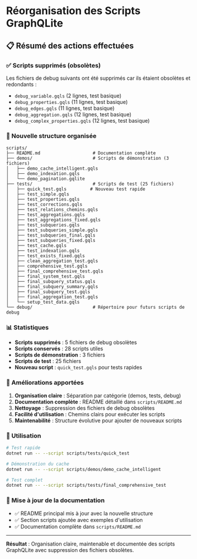 # Réorganisation des Scripts GraphQLite

## 📋 Résumé des actions effectuées

### ✅ Scripts supprimés (obsolètes)
Les fichiers de debug suivants ont été supprimés car ils étaient obsolètes et redondants :
- `debug_variable.gqls` (2 lignes, test basique)
- `debug_properties.gqls` (11 lignes, test basique)
- `debug_edges.gqls` (11 lignes, test basique)
- `debug_aggregation.gqls` (12 lignes, test basique)
- `debug_complex_properties.gqls` (12 lignes, test basique)

### 📁 Nouvelle structure organisée

```
scripts/
├── README.md                    # Documentation complète
├── demos/                       # Scripts de démonstration (3 fichiers)
│   ├── demo_cache_intelligent.gqls
│   ├── demo_indexation.gqls
│   └── demo_pagination.gqlite
├── tests/                       # Scripts de test (25 fichiers)
│   ├── quick_test.gqls         # Nouveau test rapide
│   ├── test_simple.gqls
│   ├── test_properties.gqls
│   ├── test_corrections.gqls
│   ├── test_relations_chemins.gqls
│   ├── test_aggregations.gqls
│   ├── test_aggregations_fixed.gqls
│   ├── test_subqueries.gqls
│   ├── test_subqueries_simple.gqls
│   ├── test_subqueries_final.gqls
│   ├── test_subqueries_fixed.gqls
│   ├── test_cache.gqls
│   ├── test_indexation.gqls
│   ├── test_exists_fixed.gqls
│   ├── clean_aggregation_test.gqls
│   ├── comprehensive_test.gqls
│   ├── final_comprehensive_test.gqls
│   ├── final_system_test.gqls
│   ├── final_subquery_status.gqls
│   ├── final_subquery_summary.gqls
│   ├── final_subquery_test.gqls
│   ├── final_aggregation_test.gqls
│   └── setup_test_data.gqls
└── debug/                       # Répertoire pour futurs scripts de debug
```

### 📊 Statistiques

- **Scripts supprimés** : 5 fichiers de debug obsolètes
- **Scripts conservés** : 28 scripts utiles
- **Scripts de démonstration** : 3 fichiers
- **Scripts de test** : 25 fichiers
- **Nouveau script** : `quick_test.gqls` pour tests rapides

### 🔧 Améliorations apportées

1. **Organisation claire** : Séparation par catégorie (demos, tests, debug)
2. **Documentation complète** : README détaillé dans `scripts/README.md`
3. **Nettoyage** : Suppression des fichiers de debug obsolètes
4. **Facilité d'utilisation** : Chemins clairs pour exécuter les scripts
5. **Maintenabilité** : Structure évolutive pour ajouter de nouveaux scripts

### 🚀 Utilisation

```bash
# Test rapide
dotnet run -- --script scripts/tests/quick_test

# Démonstration du cache
dotnet run -- --script scripts/demos/demo_cache_intelligent

# Test complet
dotnet run -- --script scripts/tests/final_comprehensive_test
```

### 📝 Mise à jour de la documentation

- ✅ README principal mis à jour avec la nouvelle structure
- ✅ Section scripts ajoutée avec exemples d'utilisation
- ✅ Documentation complète dans `scripts/README.md`

---

**Résultat** : Organisation claire, maintenable et documentée des scripts GraphQLite avec suppression des fichiers obsolètes. 